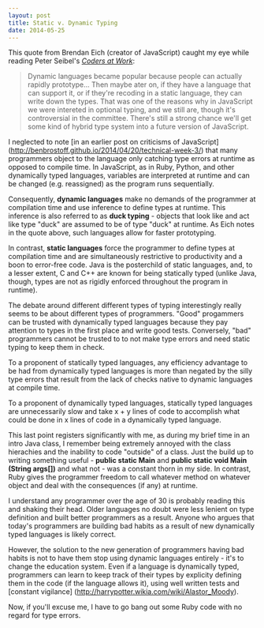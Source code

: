 ```yaml
---
layout: post
title: Static v. Dynamic Typing
date: 2014-05-25 
---
```


This quote from Brendan Eich (creator of JavaScript) caught my eye while reading Peter Seibel's [*Coders at Work*](http://www.amazon.com/Coders-Work-Reflections-Craft-Programming/dp/1430219483):

>Dynamic languages became popular because people can actually rapidly prototype... Then maybe ater on, if they have a language that can support it, or if they're recoding in a static language, they can write down the types. That was one of the reasons why in JavaScript we were intereted in optional typing, and we still are, though it's controversial in the committee. There's still a strong chance we'll get some kind of hybrid type system into a future version of JavaScript.

>

I neglected to note [in an earlier post on criticisms of JavaScript] (http://benbrostoff.github.io/2014/04/20/technical-week-3/) that many programmers object to the language only catching type errors at runtime as opposed to compile time. In JavaScript, as in Ruby, Python, and other dynamically typed languages, variables are interpreted at runtime and can be changed (e.g. reassigned) as the program runs sequentially. 

Consequently, **dynamic languages** make no demands of the programmer at compilation time and use inference to define types at runtime. This inference is also referred to as **duck typing** - objects that look like and act like type "duck" are assumed to be of type "duck" at runtime. As Eich notes in the quote above, such languages allow for faster prototyping. 
  
In contrast, **static languages** force the programmer to define types at compilation time and are simultaneously restrictive to productivity and a boon to error-free code. Java is the posterchild of static languages, and, to a lesser extent, C and C++ are known for being statically typed (unlike Java, though, types are not as rigidly enforced throughout the program in runtime). 

The debate around different different types of typing interestingly really seems to be about different types of programmers. "Good" progammers can be trusted with dynamically typed languages because they pay attention to types in the first place and write good tests. Conversely, "bad" programmers cannot be trusted to to not make type errors and need static typing to keep them in check. 

To a proponent of statically typed languages, any efficiency advantage to be had from dynamically typed languages is more than negated by the silly type errors that result from the lack of checks native to dynamic languages at compile time.

To a proponent of dynamically typed languages, statically typed languages are unnecessarily slow and take x + y lines of code to accomplish what could be done in x lines of code in a dynamically typed language.

This last point registers significantly with me, as during my brief time in an intro Java class, I remember being extremely annoyed with the class hierachies and the inability to code "outside" of a class. Just the build up to writing something useful - **public static Main** and **public static void Main (String args[])** and what not - was a constant thorn in my side. In contrast, Ruby gives the programmer freedom to call whatever method on whatever object and deal with the consequences (if any) at runtime. 

I understand any programmer over the age of 30 is probably reading this and shaking their head. Older languages no doubt were less lenient on type definition and built better programmers as a result. Anyone who argues that today's programmers are building bad habits as a result of new dynamically typed languages is likely correct. 

However, the solution to the new generation of programmers having bad habits is not to have them stop using dynamic languages entirely - it's to change the education system. Even if a language is dynamically typed, programmers can learn to keep track of their types by explicity defining them in the code (if the language allows it), using well written tests and [constant vigilance] (http://harrypotter.wikia.com/wiki/Alastor_Moody). 

Now, if you'll excuse me, I have to go bang out some Ruby code with no regard for type errors. 
 
 



